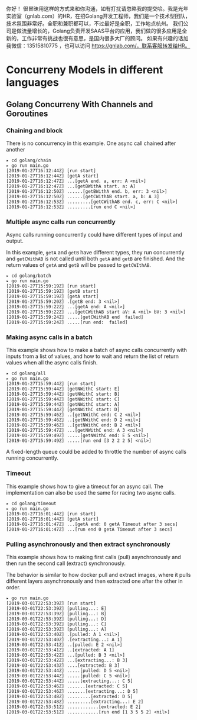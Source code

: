 你好！
很冒昧用这样的方式来和你沟通，如有打扰请忽略我的提交哈。我是光年实验室（gnlab.com）的HR，在招Golang开发工程师，我们是一个技术型团队，技术氛围非常好。全职和兼职都可以，不过最好是全职，工作地点杭州。
我们公司是做流量增长的，Golang负责开发SAAS平台的应用，我们做的很多应用是全新的，工作非常有挑战也很有意思，是国内很多大厂的顾问。
如果有兴趣的话加我微信：13515810775  ，也可以访问 https://gnlab.com/，联系客服转发给HR。
# Concurreny Models in different languages

## Golang Concurreny With Channels and Goroutines
### Chaining and block
There is no concurrency in this example. One async call chained after another

```
▸ cd golang/chain
▸ go run main.go
[2019-01-27T16:12:44Z] [run start]
[2019-01-27T16:12:44Z] [getA start]
[2019-01-27T16:12:47Z] ...[getA end. a, err: A <nil>]
[2019-01-27T16:12:47Z] ...[getBWithA start. a: A]
[2019-01-27T16:12:50Z] ......[getBWithA end. b, err: 3 <nil>]
[2019-01-27T16:12:50Z] ......[getCWithAB start. a, b: A 3]
[2019-01-27T16:12:53Z] .........[getCWithAB end. c, err: C <nil>]
[2019-01-27T16:12:53Z] .........[run end C <nil>]
```

### Multiple async calls run concurrently
Async calls running concurrently could have different types of input and output.

In this example, `getA` and `getB` have different types, they run concurrently and `getCWithAB` is not called until both `getA` and `getB` are finished. And the return values of `getA` and `getB` will be passed to `getCWIthAB`.

```
▸ cd golang/batch
▸ go run main.go
[2019-01-27T15:59:19Z] [run start]
[2019-01-27T15:59:19Z] [getB start]
[2019-01-27T15:59:19Z] [getA start]
[2019-01-27T15:59:20Z] .[getB end: 3 <nil>]
[2019-01-27T15:59:22Z] ...[getA end: A <nil>]
[2019-01-27T15:59:22Z] ...[getCWithAB start aV: A <nil> bV: 3 <nil>]
[2019-01-27T15:59:24Z] .....[getCWithAB end  failed]
[2019-01-27T15:59:24Z] .....[run end:  failed]
```

### Making async calls in a batch
This example shows how to make a batch of async calls concurrently with inputs from a list of values, and how to wait and return the list of return values when all the async calls finish.

```
▸ cd golang/all
▸ go run main.go
[2019-01-27T15:59:44Z] [run start]
[2019-01-27T15:59:44Z] [getNWithC start: E]
[2019-01-27T15:59:44Z] [getNWithC start: B]
[2019-01-27T15:59:44Z] [getNWithC start: C]
[2019-01-27T15:59:44Z] [getNWithC start: A]
[2019-01-27T15:59:44Z] [getNWithC start: D]
[2019-01-27T15:59:46Z] ..[getNWithC end: C 2 <nil>]
[2019-01-27T15:59:46Z] ..[getNWithC end: D 2 <nil>]
[2019-01-27T15:59:46Z] ..[getNWithC end: B 2 <nil>]
[2019-01-27T15:59:47Z] ...[getNWithC end: A 3 <nil>]
[2019-01-27T15:59:49Z] .....[getNWithC end: E 5 <nil>]
[2019-01-27T15:59:49Z] .....[run end [3 2 2 2 5] <nil>]
```

A fixed-length queue could be added to throttle the number of async calls running concurrently.

### Timeout
This example shows how to give a timeout for an async call. The implementation can also be used the same for racing two async calls.

```
▸ cd golang/timeout
▸ go run main.go
[2019-01-27T16:01:44Z] [run start]
[2019-01-27T16:01:44Z] [getA start]
[2019-01-27T16:01:47Z] ...[getA end: 0 getA Timeout after 3 secs]
[2019-01-27T16:01:47Z] ...[run end 0 getA Timeout after 3 secs]
```

### Pulling asynchronously and then extract synchronously
This example shows how to making first calls (pull) asynchronously and then run the second call (extract) synchronously.

The behavior is similar to how docker pull and extract images, where it pulls different layers asynchronously and then extracted one after the other in order.

```
▸ go run main.go
[2019-03-01T22:53:39Z] [run start]
[2019-03-01T22:53:39Z] [pulling...: E]
[2019-03-01T22:53:39Z] [pulling...: B]
[2019-03-01T22:53:39Z] [pulling...: D]
[2019-03-01T22:53:39Z] [pulling...: C]
[2019-03-01T22:53:39Z] [pulling...: A]
[2019-03-01T22:53:40Z] .[pulled: A 1 <nil>]
[2019-03-01T22:53:40Z] .[extracting...: A 1]
[2019-03-01T22:53:41Z] ..[pulled: E 2 <nil>]
[2019-03-01T22:53:41Z] ..[extracted: A 1]
[2019-03-01T22:53:42Z] ...[pulled: B 3 <nil>]
[2019-03-01T22:53:42Z] ...[extracting...: B 3]
[2019-03-01T22:53:43Z] ....[extracted: B 3]
[2019-03-01T22:53:44Z] .....[pulled: D 5 <nil>]
[2019-03-01T22:53:44Z] .....[pulled: C 5 <nil>]
[2019-03-01T22:53:44Z] .....[extracting...: C 5]
[2019-03-01T22:53:46Z] .......[extracted: C 5]
[2019-03-01T22:53:46Z] .......[extracting...: D 5]
[2019-03-01T22:53:48Z] .........[extracted: D 5]
[2019-03-01T22:53:48Z] .........[extracting...: E 2]
[2019-03-01T22:53:51Z] ............[extracted: E 2]
[2019-03-01T22:53:51Z] ............[run end [1 3 5 5 2] <nil>]
```
